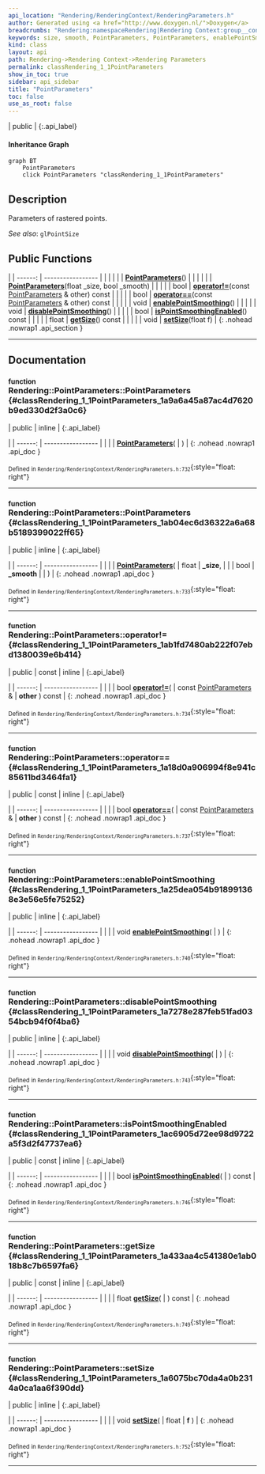```yaml
---
api_location: "Rendering/RenderingContext/RenderingParameters.h"
author: Generated using <a href="http://www.doxygen.nl/">Doxygen</a>
breadcrumbs: "Rendering:namespaceRendering|Rendering Context:group__context|Rendering Parameters:group__rendering__parameter"
keywords: size, smooth, PointParameters, PointParameters, enablePointSmoothing, disablePointSmoothing, isPointSmoothingEnabled, getSize, setSize
kind: class
layout: api
path: Rendering->Rendering Context->Rendering Parameters
permalink: classRendering_1_1PointParameters
show_in_toc: true
sidebar: api_sidebar
title: "PointParameters"
toc: false
use_as_root: false
---
```


| public |
{:.api_label}

#### Inheritance Graph

```mermaid
graph BT
	PointParameters
	click PointParameters "classRendering_1_1PointParameters"
```

## Description

Parameters of rastered points.



*See also*: `glPointSize`





## Public Functions

|
| ------: | ----------------- |
|  | |
|  | **[PointParameters](#classRendering_1_1PointParameters_1a9a6a45a87ac4d7620b9ed330d2f3a0c6)**() |
|  | |
|  | **[PointParameters](#classRendering_1_1PointParameters_1ab04ec6d36322a6a68b5189399022ff65)**(float _size, bool _smooth) |
|  | |
| bool | **[operator!=](#classRendering_1_1PointParameters_1ab1fd7480ab222f07ebd1380039e6b414)**(const [PointParameters](classRendering_1_1PointParameters) & other) const |
|  | |
| bool | **[operator==](#classRendering_1_1PointParameters_1a18d0a906994f8e941c85611bd3464fa1)**(const [PointParameters](classRendering_1_1PointParameters) & other) const |
|  | |
| void | **[enablePointSmoothing](#classRendering_1_1PointParameters_1a25dea054b918991368e3e56e5fe75252)**() |
|  | |
| void | **[disablePointSmoothing](#classRendering_1_1PointParameters_1a7278e287feb51fad0354bcb94f0f4ba6)**() |
|  | |
| bool | **[isPointSmoothingEnabled](#classRendering_1_1PointParameters_1ac6905d72ee98d9722a5f3d2f47737ea6)**() const |
|  | |
| float | **[getSize](#classRendering_1_1PointParameters_1a433aa4c541380e1ab018b8c7b6597fa6)**() const |
|  | |
| void | **[setSize](#classRendering_1_1PointParameters_1a6075bc70da4a0b2314a0ca1aa6f390dd)**(float f) |
{: .nohead .nowrap1 .api_section }


-------------------------------------------------------------------

## Documentation

### <small>function</small><br/> Rendering::PointParameters::PointParameters {#classRendering_1_1PointParameters_1a9a6a45a87ac4d7620b9ed330d2f3a0c6}

| public | inline |
{:.api_label}

|
| ------: | ----------------- |
|  |
|  **[PointParameters](#classRendering_1_1PointParameters_1a9a6a45a87ac4d7620b9ed330d2f3a0c6)**( |  ) |
{: .nohead .nowrap1 .api_doc }





<sub>Defined in `Rendering/RenderingContext/RenderingParameters.h:732`</sub>{:style="float: right"}

-------------------------------------------------------------------

### <small>function</small><br/> Rendering::PointParameters::PointParameters {#classRendering_1_1PointParameters_1ab04ec6d36322a6a68b5189399022ff65}

| public | inline |
{:.api_label}

|
| ------: | ----------------- |
|  |
|  **[PointParameters](#classRendering_1_1PointParameters_1ab04ec6d36322a6a68b5189399022ff65)**( | float | **_size**, |
| | bool | **_smooth** |
|   ) |
{: .nohead .nowrap1 .api_doc }





<sub>Defined in `Rendering/RenderingContext/RenderingParameters.h:733`</sub>{:style="float: right"}

-------------------------------------------------------------------

### <small>function</small><br/> Rendering::PointParameters::operator!= {#classRendering_1_1PointParameters_1ab1fd7480ab222f07ebd1380039e6b414}

| public | const | inline |
{:.api_label}

|
| ------: | ----------------- |
|  |
| bool **[operator!=](#classRendering_1_1PointParameters_1ab1fd7480ab222f07ebd1380039e6b414)**( | const [PointParameters](classRendering_1_1PointParameters) & | **other** ) const |
{: .nohead .nowrap1 .api_doc }





<sub>Defined in `Rendering/RenderingContext/RenderingParameters.h:734`</sub>{:style="float: right"}

-------------------------------------------------------------------

### <small>function</small><br/> Rendering::PointParameters::operator== {#classRendering_1_1PointParameters_1a18d0a906994f8e941c85611bd3464fa1}

| public | const | inline |
{:.api_label}

|
| ------: | ----------------- |
|  |
| bool **[operator==](#classRendering_1_1PointParameters_1a18d0a906994f8e941c85611bd3464fa1)**( | const [PointParameters](classRendering_1_1PointParameters) & | **other** ) const |
{: .nohead .nowrap1 .api_doc }





<sub>Defined in `Rendering/RenderingContext/RenderingParameters.h:737`</sub>{:style="float: right"}

-------------------------------------------------------------------

### <small>function</small><br/> Rendering::PointParameters::enablePointSmoothing {#classRendering_1_1PointParameters_1a25dea054b918991368e3e56e5fe75252}

| public | inline |
{:.api_label}

|
| ------: | ----------------- |
|  |
| void **[enablePointSmoothing](#classRendering_1_1PointParameters_1a25dea054b918991368e3e56e5fe75252)**( |  ) |
{: .nohead .nowrap1 .api_doc }





<sub>Defined in `Rendering/RenderingContext/RenderingParameters.h:740`</sub>{:style="float: right"}

-------------------------------------------------------------------

### <small>function</small><br/> Rendering::PointParameters::disablePointSmoothing {#classRendering_1_1PointParameters_1a7278e287feb51fad0354bcb94f0f4ba6}

| public | inline |
{:.api_label}

|
| ------: | ----------------- |
|  |
| void **[disablePointSmoothing](#classRendering_1_1PointParameters_1a7278e287feb51fad0354bcb94f0f4ba6)**( |  ) |
{: .nohead .nowrap1 .api_doc }





<sub>Defined in `Rendering/RenderingContext/RenderingParameters.h:743`</sub>{:style="float: right"}

-------------------------------------------------------------------

### <small>function</small><br/> Rendering::PointParameters::isPointSmoothingEnabled {#classRendering_1_1PointParameters_1ac6905d72ee98d9722a5f3d2f47737ea6}

| public | const | inline |
{:.api_label}

|
| ------: | ----------------- |
|  |
| bool **[isPointSmoothingEnabled](#classRendering_1_1PointParameters_1ac6905d72ee98d9722a5f3d2f47737ea6)**( |  ) const |
{: .nohead .nowrap1 .api_doc }





<sub>Defined in `Rendering/RenderingContext/RenderingParameters.h:746`</sub>{:style="float: right"}

-------------------------------------------------------------------

### <small>function</small><br/> Rendering::PointParameters::getSize {#classRendering_1_1PointParameters_1a433aa4c541380e1ab018b8c7b6597fa6}

| public | const | inline |
{:.api_label}

|
| ------: | ----------------- |
|  |
| float **[getSize](#classRendering_1_1PointParameters_1a433aa4c541380e1ab018b8c7b6597fa6)**( |  ) const |
{: .nohead .nowrap1 .api_doc }





<sub>Defined in `Rendering/RenderingContext/RenderingParameters.h:749`</sub>{:style="float: right"}

-------------------------------------------------------------------

### <small>function</small><br/> Rendering::PointParameters::setSize {#classRendering_1_1PointParameters_1a6075bc70da4a0b2314a0ca1aa6f390dd}

| public | inline |
{:.api_label}

|
| ------: | ----------------- |
|  |
| void **[setSize](#classRendering_1_1PointParameters_1a6075bc70da4a0b2314a0ca1aa6f390dd)**( | float | **f** ) |
{: .nohead .nowrap1 .api_doc }





<sub>Defined in `Rendering/RenderingContext/RenderingParameters.h:752`</sub>{:style="float: right"}

-------------------------------------------------------------------

